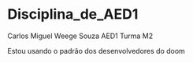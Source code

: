 # Disciplina_de_AED1

Carlos Miguel Weege Souza AED1 Turma M2


Estou usando o padrão dos desenvolvedores do doom
